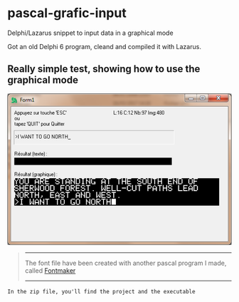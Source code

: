 # pascal-grafic-input
Delphi/Lazarus snippet to input data in a graphical mode

Got an old Delphi 6 program, cleand and compiled it with Lazarus.

## Really simple test, showing how to use the graphical mode
![Screenshot](https://github.com/flaith-nycd/pascal-grafic-input/blob/master/Screenshot_01.png)

> __ __
> The font file have been created with another pascal program I made, called [Fontmaker](https://github.com/flaith-nycd/pascal-fontmaker)
> __ __

`In the zip file, you'll find the project and the executable`
